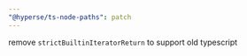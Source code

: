 ```yaml
---
"@hyperse/ts-node-paths": patch
---
```


remove `strictBuiltinIteratorReturn` to support old typescript
